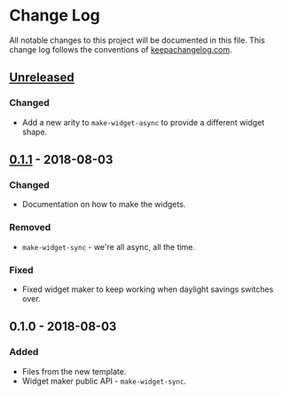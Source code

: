 # Change Log
All notable changes to this project will be documented in this file. This change log follows the conventions of [keepachangelog.com](http://keepachangelog.com/).

## [Unreleased]
### Changed
- Add a new arity to `make-widget-async` to provide a different widget shape.

## [0.1.1] - 2018-08-03
### Changed
- Documentation on how to make the widgets.

### Removed
- `make-widget-sync` - we're all async, all the time.

### Fixed
- Fixed widget maker to keep working when daylight savings switches over.

## 0.1.0 - 2018-08-03
### Added
- Files from the new template.
- Widget maker public API - `make-widget-sync`.

[Unreleased]: https://github.com/your-name/streams_vs_channels/compare/0.1.1...HEAD
[0.1.1]: https://github.com/your-name/streams_vs_channels/compare/0.1.0...0.1.1
